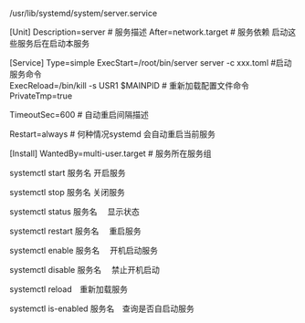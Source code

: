 /usr/lib/systemd/system/server.service


[Unit]
Description=server     # 服务描述
After=network.target # 服务依赖 启动这些服务后在启动本服务

[Service]
Type=simple
ExecStart=/root/bin/server server -c xxx.toml  #启动服务命令     
ExecReload=/bin/kill -s USR1 $MAINPID # 重新加载配置文件命令
PrivateTmp=true 

TimeoutSec=600 # 自动重启间隔描述

Restart=always # 何种情况systemd 会自动重启当前服务

[Install]
WantedBy=multi-user.target       # 服务所在服务组





systemctl start 服务名            开启服务

systemctl stop 服务名            关闭服务

systemctl status 服务名    　显示状态

systemctl restart 服务名    　重启服务

systemctl enable 服务名    　开机启动服务

systemctl disable 服务名    　禁止开机启动

systemctl reload　重新加载服务

systemctl is-enabled 服务名　查询是否自启动服务




